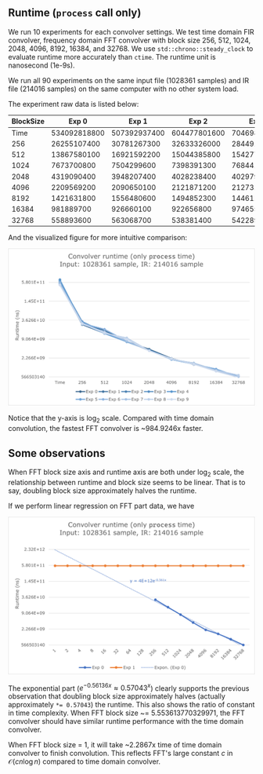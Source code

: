 ## Runtime (`process` call only)

We run 10 experiments for each convolver settings. We test time domain FIR convolver, frequency domain FFT convolver with block size 256, 512, 1024, 2048, 4096, 8192, 16384, and 32768. We use `std::chrono::steady_clock` to evaluate runtime more accurately than `ctime`. The runtime unit is nanosecond (1e-9s).

We run all 90 experiments on the same input file (1028361 samples) and IR file (214016 samples) on the same computer with no other system load.

The experiment raw data is listed below:

| BlockSize | Exp 0        | Exp 1        | Exp 2        | Exp 3        | Exp 4        | Exp 5        | Exp 6        | Exp 7        | Exp 8        | Exp 9        | AVG         |
| --------- | ------------ | ------------ | ------------ | ------------ | ------------ | ------------ | ------------ | ------------ | ------------ | ------------ | ----------- |
| Time      | 534092818800 | 507392937400 | 604477801600 | 704698770800 | 676857390700 | 525647673400 | 578527688000 | 479702965400 | 495317900700 | 472913106100 | 557962905290 |
| 256       | 26255107400  | 30781267300  | 32633326000  | 28449182000  | 27971667900  | 31935829400  | 28741947700  | 27076440300  | 28329957800  | 28183738000  | 29035846380 |
| 512       | 13867580100  | 16921592200  | 15044385800  | 15427789100  | 13691386700  | 14185895100  | 18670749100  | 15373475500  | 13967057400  | 14501443000  | 15165135400 |
| 1024      | 7673700800   | 7504299600   | 7398391300   | 7684410900   | 7437939100   | 7726721800   | 7759071000   | 7714008600   | 9872602700   | 8952319000   | 7972346480  |
| 2048      | 4319090400   | 3948207400   | 4028238400   | 4029799200   | 4024757200   | 3960182300   | 3938185600   | 3877580700   | 3905494300   | 3851614200   | 3988314970  |
| 4096      | 2209569200   | 2090650100   | 2121871200   | 2127310900   | 2033298700   | 2061201300   | 2123743400   | 2099357600   | 2091577600   | 2175055200   | 2113363520  |
| 8192      | 1421631800   | 1556480600   | 1494852300   | 1446110700   | 1452868800   | 1443496600   | 1545761700   | 1526350200   | 1510624900   | 1439304700   | 1483748230  |
| 16384     | 981889700    | 926660100    | 922656800    | 974655500    | 986397000    | 1003178500   | 921550800    | 881640000    | 918724000    | 858121700    | 937547410   |
| 32768     | 558893600    | 563068700    | 538381400    | 542289200    | 564541000    | 584424500    | 538133400    | 579705200    | 646199500    | 549394900    | 566503140   |

And the visualized figure for more intuitive comparison:

![fig](fig.png)

Notice that the y-axis is $\log_2$ scale. Compared with time domain convolution, the fastest FFT convolver is ~984.9246x faster.

## Some observations

When FFT block size axis and runtime axis are both under $\log_2$ scale, the relationship between runtime and block size seems to be linear. That is to say, doubling block size approximately halves the runtime.

If we perform linear regression on FFT part data, we have

![fig2](fig2.png)

The exponential part ($e^{-0.56136x} \approx 0.57043^x$) clearly supports the previous observation that doubling block size approximately halves (actually approximately `*= 0.57043`) the runtime. This also shows the ratio of constant in time complexity. When FFT block size ~= $5.553613770329971$, the FFT convolver should have similar runtime performance with the time domain convolver.

When FFT block size = 1, it will take ~2.2867x time of time domain convolver to finish convolution. This reflects FFT's large constant $c$ in $\mathcal{O}(c n \log n)$ compared to time domain convolver.
